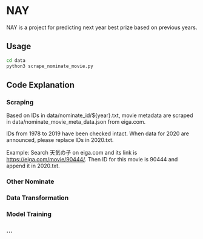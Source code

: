 # NAY

NAY is a project for predicting next year best prize based on previous years.

## Usage

``` bash
cd data
python3 scrape_nominate_movie.py
```

## Code Explanation

### Scraping 

Based on IDs in data/nominate_id/${year}.txt, movie metadata are scraped in data/nominate_movie_meta_data.json from eiga.com.

IDs from 1978 to 2019 have been checked intact. When data for 2020 are announced, please replace IDs in 2020.txt.

Example:
Search 天気の子 on eiga.com and its link is https://eiga.com/movie/90444/.
Then ID for this movie is 90444 and append it in 2020.txt.

### Other Nominate 

### Data Transformation

### Model Training

### ...

